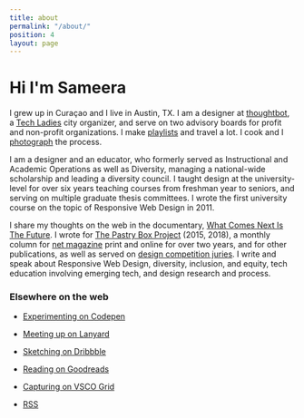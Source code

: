 ```yaml
---
title: about
permalink: "/about/"
position: 4
layout: page
---
```


# Hi I'm Sameera

I grew up in Curaçao and I live in Austin, TX. I am a designer at [thoughtbot](http://www.thoughtbot.com), a [Tech Ladies](https://www.hiretechladies.com/join/?kid=GDT52) city organizer, and serve on two advisory boards for profit and non-profit organizations. I make [playlists](https://open.spotify.com/user/hamtequila) and travel a lot. I cook and I [photograph](http://www.instagram.com/the_tableaux) the process.

I am a designer and an educator, who formerly served as Instructional and Academic Operations as well as Diversity, managing a national-wide scholarship and leading a diversity council. I taught design at the university-level for over six years teaching courses from freshman year to seniors, and serving on multiple graduate thesis committees. I wrote the first university course on the topic of Responsive Web Design in 2011.

I share my thoughts on the web in the documentary, [What Comes Next Is The Future](http://www.futureisnext.com/). I wrote for [The Pastry Box Project](https://the-pastry-box-project.net/baker/sameera-kapila) (2015, 2018), a monthly column for [net magazine](http://www.creativebloq.com/author/sam-kapila) print and online for over two years, and for other publications, as well as served on [design competition juries](http://samkapila.com/writing-and-community/). I write and speak about Responsive Web Design, diversity, inclusion, and equity, tech education involving emerging tech, and design research and process.


### Elsewhere on the web

-   [Experimenting on Codepen](http://codepen.io/samkap)

-   [Meeting up on Lanyard](http://lanyrd.com/profile/samkap/)

-   [Sketching on Dribbble](http://www.dribbble.com/samkap)

-   [Reading on Goodreads](http://www.goodreads.com/samkap)

-   [Capturing on VSCO Grid](http://samkap.vsco.co/)

-   [RSS](http://samkapila.com/feed.xml)

